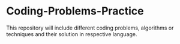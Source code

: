 # Coding-Problems-Practice
This repository will include different coding problems, algorithms or techniques and their solution in respective language. 
